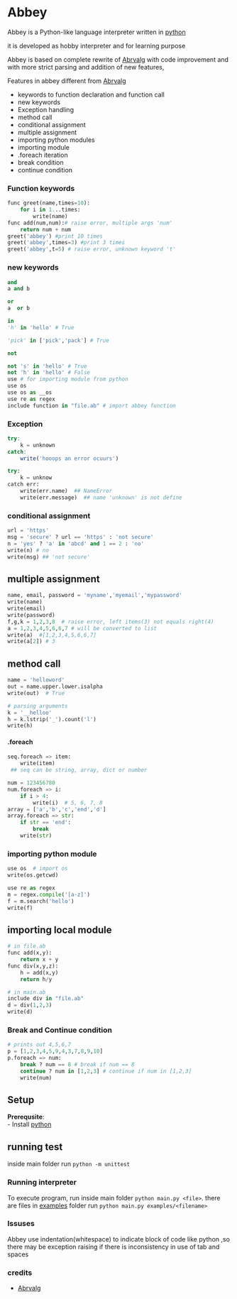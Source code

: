 Abbey
=============

Abbey is a Python-like  language interpreter written in [python](https://www.python.org)

it is developed as hobby interpreter and for learning purpose



Abbey is based on complete rewrite of [Abrvalg](https://github.com/akrylysov/abrvalg) with code improvement and with more strict parsing and addition of new features,

Features in abbey different from [Abrvalg](https://github.com/akrylysov/abrvalg)

* keywords to function declaration and function call
* new keywords
* Exception handling
* method call
* conditional assignment
* multiple assignment
* importing python modules
* importing module
* .foreach iteration
* break condition
* continue condition

### Function keywords
```py
func greet(name,times=10):
    for i in 1...times:
        write(name)
func add(num,num):# raise error, multiple args 'num'
    return num + num
greet('abbey') #print 10 times
greet('abbey',times=3) #print 3 times
greet('abbey',t=5) # raise error, unknown keyword 't'
```

### new keywords
```py
and
a and b

or
a  or b

in
'h' in 'hello' # True

'pick' in ['pick','pack'] # True

not 

not 's' in 'hello' # True
not 'h' in 'hello' # False
use # for importing module from python
use os
use os as __os
use re as regex
include function in "file.ab" # import abbey function
```
### Exception
```js
try:
    k = unknown
catch:
    write('hooops an error ocuurs')
```

```py
try:
    k = unknow
catch err:
    write(err.name)  ## NameError
    write(err.message)  ## name 'unknown' is not define
```
### conditional assignment

```py
url = 'https'
msg = 'secure' ? url == 'https' : 'not secure'
n = 'yes' ? 'a' in 'abcd' and 1 == 2 : 'no'
write(n) # no
write(msg) ## 'not secure'
```
## multiple assignment
```py
name, email, password = 'myname','myemail','mypassword'
write(name)
write(email)
write(password)
f,g,k = 1,2,3,8  # raise error, left items(3) not equals right(4)
a = 1,2,3,4,5,6,6,7 # will be converted to list  
write(a)  #[1,2,3,4,5,6,6,7]
write(a[2]) # 3
```

## method call
```py
name = 'helloword'
out = name.upper.lower.isalpha
write(out)  # True

# parsing arguments
k = '__helloo'
h = k.lstrip('_').count('l')
write(h)
```
#### .foreach

```py
seq.foreach => item:
    write(item)
 ## seq can be string, array, dict or number

num = 123456780
num.foreach => i:
    if i > 4:
        write(i)  # 5, 6, 7, 8
array = ['a','b','c','end','d']
array.foreach => str:
    if str == 'end':
        break
    write(str)
```
### importing  python module
```py
use os  # import os
write(os.getcwd)

use re as regex
m = regex.compile('[a-z]')
f = m.search('hello')
write(f)
```
## importing local module
```py
# in file.ab
func add(x,y):
    return x + y
func div(x,y,z):
    h = add(x,y)
    return h/y

# in main.ab
include div in "file.ab"
d = div(1,2,3)
write(d)


```
### Break and Continue condition
```py
# prints out 4,5,6,7
p = [1,2,3,4,5,9,4,3,7,8,9,10]
p.foreach => num:
    break ? num == 8 # break if num == 8
    continue ? num in [1,2,3] # continue if num in [1,2,3]
    write(num)
```
## Setup
**Prerequsite**:<br/>
    - Install [python](https://www.python.org)<br/>




## running test
inside main folder
run `python -m unittest`


### Running interpreter
To execute  program, run 
inside main folder `python main.py <file>`.
there are files in [examples](examples) folder
run `python main.py examples/<filename>`



### Issuses

 Abbey use indentation(whitespace) to indicate block of code like python ,so there may be exception raising if there is inconsistency in use of tab and spaces

 ### credits
   * [Abrvalg](https://github.com/akrylysov/abrvalg)
